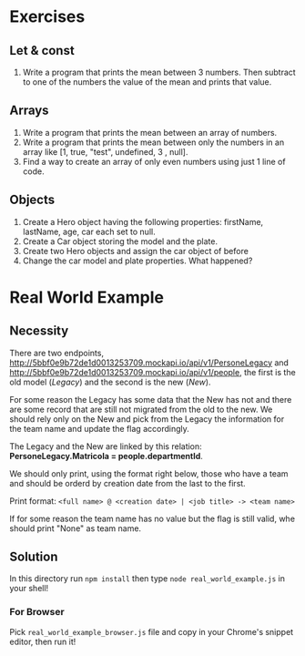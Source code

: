 # Exercises

## Let & const
1. Write a program that prints the mean between 3 numbers. Then subtract to one of the numbers the value of the mean and prints that value.

## Arrays
1. Write a program that prints the mean between an array of numbers.
2. Write a program that prints the mean between only the numbers in an array like [1, true, "test", undefined, 3 , null].
3. Find a way to create an array of only even numbers using just 1 line of code.

## Objects
1. Create a Hero object having the following properties: firstName, lastName, age, car each set to null.
2. Create a Car object storing the model and the plate.
3. Create two Hero objects and assign the car object of before
4. Change the car model and plate properties. What happened?

# Real World Example

## Necessity
There are two endpoints, http://5bbf0e9b72de1d0013253709.mockapi.io/api/v1/PersoneLegacy and http://5bbf0e9b72de1d0013253709.mockapi.io/api/v1/people, the first is the old model (*Legacy*) and the second is the new (*New*).

For some reason the Legacy has some data that the New has not and there are some record that are still not migrated from the old to the new. We should rely only on the New and pick from the Legacy the information for the team name and update the flag accordingly.

The Legacy and the New are linked by this relation: **PersoneLegacy.Matricola = people.departmentId**.

We should only print, using the format right below, those who have a team and should be orderd by creation date from the last to the first.

Print format: `<full name> @ <creation date> | <job title> -> <team name>`

If for some reason the team name has no value but the flag is still valid, whe should print "None" as team name.

## Solution
In this directory run `npm install` then type `node real_world_example.js` in your shell!

### For Browser
Pick `real_world_example_browser.js` file and copy in your Chrome's snippet editor, then run it!
